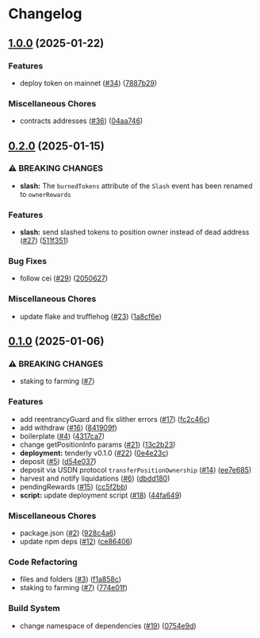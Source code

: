 # Changelog

## [1.0.0](https://github.com/SmarDex-Ecosystem/usdn-long-farming/compare/v0.2.0...v1.0.0) (2025-01-22)


### Features

* deploy token on mainnet ([#34](https://github.com/SmarDex-Ecosystem/usdn-long-farming/issues/34)) ([7887b29](https://github.com/SmarDex-Ecosystem/usdn-long-farming/commit/7887b29041ec7ae5a9b08a93483e2837d276e910))


### Miscellaneous Chores

* contracts addresses ([#36](https://github.com/SmarDex-Ecosystem/usdn-long-farming/issues/36)) ([04aa746](https://github.com/SmarDex-Ecosystem/usdn-long-farming/commit/04aa746dc7a09533ecb92984a398e2ae1c974c2d))

## [0.2.0](https://github.com/SmarDex-Ecosystem/usdn-long-farming/compare/v0.1.0...v0.2.0) (2025-01-15)


### ⚠ BREAKING CHANGES

* **slash:** The `burnedTokens` attribute of the `Slash` event has been renamed to `ownerRewards`

### Features

* **slash:** send slashed tokens to position owner instead of dead address ([#27](https://github.com/SmarDex-Ecosystem/usdn-long-farming/issues/27)) ([511f351](https://github.com/SmarDex-Ecosystem/usdn-long-farming/commit/511f351578b9de065df1f950ef726e72e11fe3b9))


### Bug Fixes

* follow cei ([#29](https://github.com/SmarDex-Ecosystem/usdn-long-farming/issues/29)) ([2050627](https://github.com/SmarDex-Ecosystem/usdn-long-farming/commit/2050627b97678aa690fd6e6bcba0445ba54f29f6))


### Miscellaneous Chores

* update flake and trufflehog ([#23](https://github.com/SmarDex-Ecosystem/usdn-long-farming/issues/23)) ([1a8cf6e](https://github.com/SmarDex-Ecosystem/usdn-long-farming/commit/1a8cf6e5ff3900386ee6b7aa20993bd00f7d4dd8))

## [0.1.0](https://github.com/SmarDex-Ecosystem/usdn-long-farming/compare/v0.0.1...v0.1.0) (2025-01-06)


### ⚠ BREAKING CHANGES

* staking to farming ([#7](https://github.com/SmarDex-Ecosystem/usdn-long-farming/issues/7))

### Features

* add reentrancyGuard and fix slither errors ([#17](https://github.com/SmarDex-Ecosystem/usdn-long-farming/issues/17)) ([fc2c46c](https://github.com/SmarDex-Ecosystem/usdn-long-farming/commit/fc2c46c9c24db1788f8dedbd076fee830b6217a7))
* add withdraw ([#16](https://github.com/SmarDex-Ecosystem/usdn-long-farming/issues/16)) ([841909f](https://github.com/SmarDex-Ecosystem/usdn-long-farming/commit/841909fe827fe2d8a82e113ab4fe09a983c4da13))
* boilerplate ([#4](https://github.com/SmarDex-Ecosystem/usdn-long-farming/issues/4)) ([4317ca7](https://github.com/SmarDex-Ecosystem/usdn-long-farming/commit/4317ca7fcd35d6dad025b1db8c6eba70144e9144))
* change getPositionInfo params ([#21](https://github.com/SmarDex-Ecosystem/usdn-long-farming/issues/21)) ([13c2b23](https://github.com/SmarDex-Ecosystem/usdn-long-farming/commit/13c2b2350d59f2ac9bd60c804d8cf7e0d6b13161))
* **deployment:** tenderly v0.1.0 ([#22](https://github.com/SmarDex-Ecosystem/usdn-long-farming/issues/22)) ([0e4e23c](https://github.com/SmarDex-Ecosystem/usdn-long-farming/commit/0e4e23ccdfd11abee1e5bb8912cdcda4bb0f74f4))
* deposit ([#5](https://github.com/SmarDex-Ecosystem/usdn-long-farming/issues/5)) ([d54e037](https://github.com/SmarDex-Ecosystem/usdn-long-farming/commit/d54e037a7b46e26d76e1ab73626c8736d33bd099))
* deposit via USDN protocol `transferPositionOwnership` ([#14](https://github.com/SmarDex-Ecosystem/usdn-long-farming/issues/14)) ([ee7e685](https://github.com/SmarDex-Ecosystem/usdn-long-farming/commit/ee7e685b1f966a4f5aa006779181a37bbb1e95ed))
* harvest and notify liquidations ([#6](https://github.com/SmarDex-Ecosystem/usdn-long-farming/issues/6)) ([dbdd180](https://github.com/SmarDex-Ecosystem/usdn-long-farming/commit/dbdd1806cb8e2447c5257874d3ec1eb85b399604))
* pendingRewards ([#15](https://github.com/SmarDex-Ecosystem/usdn-long-farming/issues/15)) ([cc5f2bb](https://github.com/SmarDex-Ecosystem/usdn-long-farming/commit/cc5f2bb5d5655619e0fd6ddcd59afb281dc8e287))
* **script:** update deployment script ([#18](https://github.com/SmarDex-Ecosystem/usdn-long-farming/issues/18)) ([44fa649](https://github.com/SmarDex-Ecosystem/usdn-long-farming/commit/44fa6490f849c297080e2205c3f11ecf3a01a1f8))


### Miscellaneous Chores

* package.json ([#2](https://github.com/SmarDex-Ecosystem/usdn-long-farming/issues/2)) ([928c4a6](https://github.com/SmarDex-Ecosystem/usdn-long-farming/commit/928c4a67af7b2a237cbb647e0047ed1e070aef50))
* update npm deps ([#12](https://github.com/SmarDex-Ecosystem/usdn-long-farming/issues/12)) ([ce86406](https://github.com/SmarDex-Ecosystem/usdn-long-farming/commit/ce8640627a4b254c03fc5459de8d6e57e4ee339b))


### Code Refactoring

* files and folders ([#3](https://github.com/SmarDex-Ecosystem/usdn-long-farming/issues/3)) ([f1a858c](https://github.com/SmarDex-Ecosystem/usdn-long-farming/commit/f1a858caeb2d2224931e3b008f94cfd4a1809c5b))
* staking to farming ([#7](https://github.com/SmarDex-Ecosystem/usdn-long-farming/issues/7)) ([774e01f](https://github.com/SmarDex-Ecosystem/usdn-long-farming/commit/774e01fc7160c78fb8999ba48e9a5b4c5c3b8815))


### Build System

* change namespace of dependencies ([#19](https://github.com/SmarDex-Ecosystem/usdn-long-farming/issues/19)) ([0754e9d](https://github.com/SmarDex-Ecosystem/usdn-long-farming/commit/0754e9d91ccf9c02ce328f1023463a1beb406b45))
